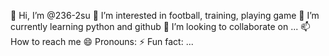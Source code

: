👋 Hi, I’m @236-2su
👀 I’m interested in football, training, playing game
🌱 I’m currently learning python and github
💞️ I’m looking to collaborate on ...
📫 How to reach me
😄 Pronouns:
⚡ Fun fact: ...

